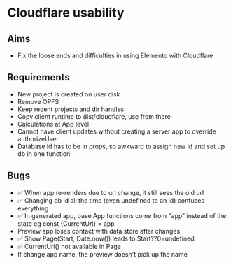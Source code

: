 Cloudflare usability
====================

Aims
----

- Fix the loose ends and difficulties in using Elemento with Cloudflare

Requirements
------------

- New project is created on user disk
- Remove OPFS
- Keep recent projects and dir handles
- Copy client runtime to dist/cloudflare, use from there
- Calculations at App level
- Cannot have client updates without creating a server app to override authorizeUser
- Database id has to be in props, so awkward to assign new id and set up db in one function

Bugs
----

- ✅ When app re-renders due to url change, it still sees the old url
- ✅ Changing db id all the time (even undefined to an id) confuses everything
- ✅ In generated app, base App functions come from "app" instead of the state eg const {CurrentUrl} = app
- Preview app loses contact with data store after changes
- ✅ Show Page(Start, Date.now()) leads to Start??0=undefined
- ✅ CurrentUrl() not available in Page
- If change app name, the preview doesn't pick up the name
